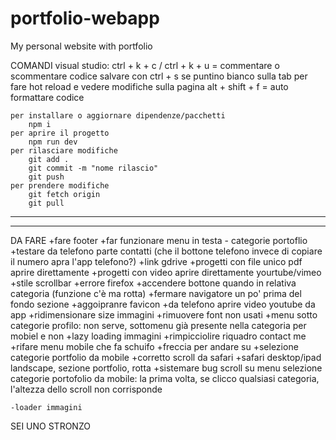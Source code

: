 # portfolio-webapp
My personal website with portfolio


COMANDI
    visual studio:
        ctrl + k + c / ctrl + k + u = commentare o scommentare codice
        salvare con ctrl + s se puntino bianco sulla tab per fare hot reload e vedere modifiche sulla pagina
        alt + shift + f = auto formattare codice

    per installare o aggiornare dipendenze/pacchetti
        npm i
    per aprire il progetto
        npm run dev
    per rilasciare modifiche
        git add .
        git commit -m "nome rilascio"
        git push
    per prendere modifiche
        git fetch origin
        git pull


------------------------------------------------------------------------------------------------------------------------
------------------------------------------------------------------------------------------------------------------------


DA FARE
    +fare footer
    +far funzionare menu in testa - categorie portoflio
    +testare da telefono parte contatti (che il bottone telefono invece di copiare il numero apra l'app telefono?)
    +link gdrive
    +progetti con file unico pdf aprire direttamente
    +progetti con video aprire direttamente yourtube/vimeo
    +stile scrollbar
    +errore firefox
    +accendere bottone quando in relativa categoria (funzione c'è ma rotta)
    +fermare navigatore un po' prima del fondo sezione
    +aggoipranre favicon
    +da telefono aprire video youtube da app
    +ridimensionare size immagini
    +rimuovere font non usati
    +menu sotto categorie profilo: non serve, sottomenu già presente nella categoria per mobiel e non
    +lazy loading immagini
    +rimpicciolire riquadro contact me
    +rifare menu mobile che fa schuifo
    +freccia per andare su
    +selezione categorie portfolio da mobile
    +corretto scroll da safari
    +safari desktop/ipad landscape, sezione portfolio, rotta
    +sistemare bug scroll su menu selezione categorie portofolio da mobile: la prima volta, se clicco qualsiasi categoria, l'altezza dello scroll non corrisponde

    -loader immagini

SEI UNO STRONZO
